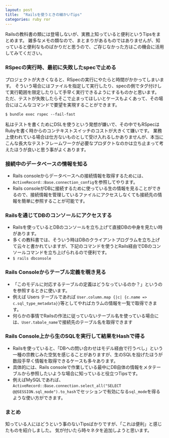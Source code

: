 ```yaml
---
layout: post
title:  "Railsを使うときの細かいTips"
categories: ruby ror
---
```

Railsの教科書の類には登場しないが、実務上知っていると便利というTipsをまとめます。
雑多なメモの類なので、まとまりがあるものではありませんが、知っていると便利なものばかりだと思うので、ご存じなかった方はこの機会に活用してみてください。

### RSpecの実行時、最初に失敗したspecで止める

プロジェクトが大きくなると、RSpecの実行にやたらと時間がかかってしまいます。
そういう場合にはファイルを指定して実行したり、specの側でタグ付けして実行範囲を限定したりして手早く実行できるようにするものかと思います。
ただ、テストが失敗したらそこで止まってほしいとケースもよくあって、その場合にはこんなコマンドで要望を実現することができます。

`$ bundle exec rspec --fail-fast`

私はテストを書くためにDSLを使うという発想が嫌いで、その中でもRSpecはRubyを書く時からのコンテキストスイッチのコストが大きくて嫌いです。
業務上使われている場合は仕方ないものとして受け入れるしかありませんが、本当にこんな長大なテストフレームワークが必要なプロダクトなのかは立ち止まって考えたほうが良いと思う事がよくあります。

### 接続中のデータベースの情報を知る

- Rails consoleからデータベースへの接続情報を取得するためには、`ActiveRecord::Base.connection_config`を参照してやります。
- Rails consoleがDBに接続するために使っている生の情報を見ることができるので、接続情報を管理しているファイルにアクセスしなくても接続先の情報を簡単に参照することが可能です。

### Railsを通じてDBのコンソールにアクセスする

- Railsを使っているとDBのコンソールを立ち上げて直接DBの中身を見たい時があります。
- 多くの教科書では、そういう時はDBのクライアントプログラムを立ち上げて云々と書かれていますが、下記のコマンドを使うとRails経由でDBのコンソールコマンドを立ち上げられるので便利です。
- `$ rails dbconsole`

### Rails Consoleからテーブル定義を覗き見る

- 「このモデルに対応するテーブルの定義はどうなっているのか？」というのを参照するときに使います。
- 例えば Users テーブルであれば `User.column.map {|c| {c.name => c.sql_type_metadata}}`等としてやればカラムの情報を一覧で取得できます。
- 何らかの事情でRailsの作法に従っていないテーブル名を使っている場合には、`User.tabale_name`で接続先のテーブル名を取得できます

### Rails Console上から生のSQLを実行して結果をHashで得る

- Railsを使っていると、「DBへの問い合わせはモデル経由で行うべし」という一種の宗教じみた空気を感じることがありますが、生のSQLを投げたほうが数段手早く情報を取得できるケースも多々あります。
- 具体的には、Rails consoleで作業している最中にDB自体の情報をメタテーブルから参照したいような場合に知っていると役立つTipsです。
- 例えばMySQLであれば、`ActiveRecord::Base.connection.select_all("SELECT @@SESSION.sql_mode").to_hash`でセッションで有効になる`sql_mode`を得るような使い方ができます。

### まとめ

知っている人にはどうという事のないTipsばかりですが、「これは便利」と感じたものを紹介しました。
気が付いたら時々ネタを追加しようと思います。
